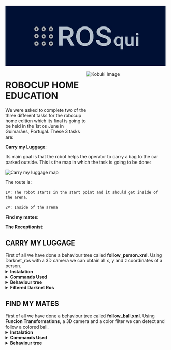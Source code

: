 <p align="center"><a href="https://www.youtube.com/channel/UC4Loc3tyy1vvGsMoBC5KCSw" target="_blank">
    <img src="https://github.com/Docencia-fmrico/visual-behavior-rosqui/blob/main/images/logo.jpg">
</a></p>

<img src="https://github.com/Docencia-fmrico/visual-behavior-rosqui/blob/main/images/kobuki.jpg" align="right"
     alt="Kobuki Image" width="250" height="200">
    
<h1>ROBOCUP HOME EDUCATION</h1>
 
 <p> We were asked to complete two of the three different tasks for the robocup home edition which its final is going to be held in the 1st os June in Guimarães, Portugal. These 3 tasks are:
 
 <b>Carry my Luggage</b>:
  
  Its main goal is that the robot helps the operator to carry a bag to the car parked outside.
  This is the map in which the task is going to be done:
  
 <img src="" align="center"
alt="Carry my luggage map" width="700" height="400">
  
  The route is:
  
    1º: The robot starts in the start point and it should get inside of the arena.
  
    2º: Inside of the arena
 
 <b>Find my mates</b>:
 
 <b>The Receptionist</b>:

<h2>CARRY MY LUGGAGE</h2>
First of all we have done a behaviour tree called <b>follow_person.xml</b>. Using Darknet_ros with a 3D camera we can obtain all x, y and z coordinates of a person. 

<details><summary><b>Instalation</b></summary>
For this task we had to install the following packages:
    
    $ sudo apt-get install ros-noetic-behaviortree-cpp-v3
    $ sudo apt-get install ros-noetic-move-base-msgs
    $ sudo apt-get install ros-noetic-kobuki-*
    $ sudo apt-get install ros-noetic-cameras-*
    
If you want to try it by your own personal camera, you can download the following package:
   
    $ sudo apt-get install ros-noetic-usb-cam-*
   
By the way, if you get in trouble with any package you may need to download a github repository related to the package. 

</details>

<details><summary><b>Commands Used</b></summary>
    
- <b>See Darknet Ros using 3D camera</b>
    
    You should follow the followings steps:
    
        $ roslaunch openni2_launch openni2.launch
        $ roslaunch darknet_ros darknet_ros.launch image:=/camera/rgb/image_raw/
    
- <h4>See Darknet Ros using usb camera</h3>
    
    You should follow the followings steps:
    
        $ roscore
        $ rosrun usb_cam usb_cam_node
        $ rosrun cameras_cpp nodo_camera
        $ roslaunch darknet_ros darknet_ros.launch iamge:=/usb_cam/image_raw/
      
</details>

<details><summary><b>Behaviour tree</b></summary>
    
This is the tree we have decided to use:
 
<img src="https://github.com/Docencia-fmrico/visual-behavior-rosqui/blob/julia/images/bt_fp.gif" align="center"
alt="Follow person bt" width="600" height="600">

And this is how it looks like in <a href="https://github.com/BehaviorTree/Groot">Groot</a>:

<img src="https://github.com/Docencia-fmrico/visual-behavior-rosqui/blob/julia/images/follow_person_groot.png" align="center"
alt="Follow person bt groot" width="600" height="600">
        
    
</details>

<details><summary><b>Filtered Darknet Ros</b></summary>
We would like to point out that when using <a href="https://github.com/leggedrobotics/darknet_ros">Darknet_ros</a> only for people, we had to edit all .yaml files. We just left <b>person</b> in <b>detection clases names</b>
    
Here you can see a picture of it:
    
<img src="https://github.com/Docencia-fmrico/visual-behavior-rosqui/blob/main/images/darknet_filtered.jpg" align="center"
alt="Darknet Filtered" width="700" height="400">
    
    
</details>
 
<h2>FIND MY MATES</h2>
First of all we have done a behaviour tree called <b>follow_ball.xml</b>. Using <b>Funcion Transformations</b>, a 3D camera and a color filter we can detect and follow a colored ball. 
    
<details><summary><b>Instalation</b></summary>
For this task we had to install the following packages:

    $ sudo apt-get install openni2-*
    $ sudo apt-get install ros-noetic-rgbd-launch 
    $ sudo apt-get install --fix-missing ros-noetic-rgbd-launch
 
</details>
    
<details><summary><b>Commands Used</b></summary>
        
- <b>Filter Ball using 3D camera</b>
    
    You should follow the followings steps:
    
        $ roslaunch openni2_launch openni2.launch
        $ rosrun cameras_cpp nodo_camera (filter image)
        $ rviz 
    
    In rviz add image and its topic is /hsv/image_filtered/
    And these are the values used for filtering the ball:
    
    <img src="https://github.com/Docencia-fmrico/visual-behavior-rosqui/blob/main/images/ball_filtered.jpg" align="center"
    alt="Ball filtered" width="600" height="600">
    
    
 - <b>Filter Ball using rviz</b>
    
    You should follow the followings steps:
    
        $ roslaunch robots sim.launch
        $ rosrun cameras_cpp nodo_camera (filter image)
        $ rosrun cameras_cpp nodo_rgbd_filtered (publish in the image filtered topic)
        $ roslaunch robots kobuki_xtion.launch (makes the transform)
        $ rviz (and choose 0 channel)
        $ roslaunch kobuki_keyop keyop.launch (for moving in the simulation and the image)
      
</details>
    
<details><summary><b>Behaviour tree</b></summary>

This is the tree we have decided to use:
 
<img src="https://github.com/Docencia-fmrico/visual-behavior-rosqui/blob/main/images/bt_fb.gif" align="center"
alt="Follow ball bt" width="600" height="600">

And this is how it looks like in <a href="https://github.com/BehaviorTree/Groot">Groot</a>:

<img src="https://github.com/Docencia-fmrico/visual-behavior-rosqui/blob/julia/images/follow_ball_groot.png" align="center"
alt="Follow ball bt groot" width="600" height="600">
